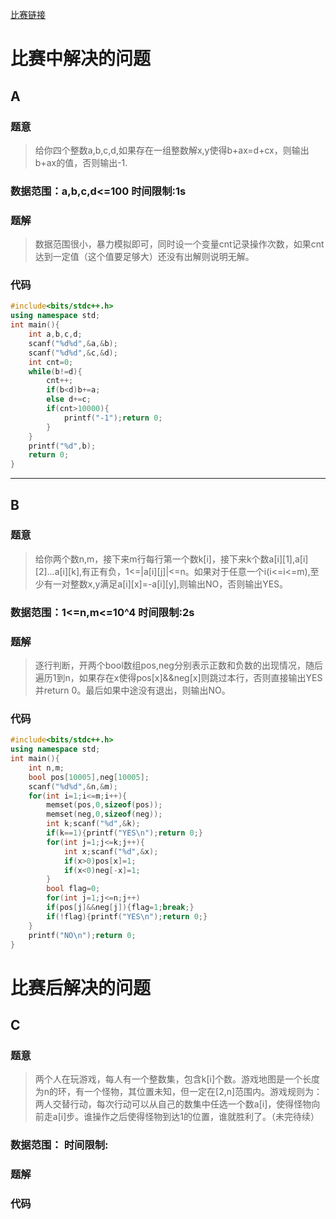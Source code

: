 [比赛链接](https://cn.vjudge.net/contest/168929)

# 比赛中解决的问题
## A
### 题意
> 给你四个整数a,b,c,d,如果存在一组整数解x,y使得b+ax=d+cx，则输出b+ax的值，否则输出-1.

### 数据范围：a,b,c,d<=100  时间限制:1s

### 题解
> 数据范围很小，暴力模拟即可，同时设一个变量cnt记录操作次数，如果cnt达到一定值（这个值要足够大）还没有出解则说明无解。

### 代码
```cpp
#include<bits/stdc++.h>
using namespace std;
int main(){
	int a,b,c,d;
	scanf("%d%d",&a,&b);
	scanf("%d%d",&c,&d);
	int cnt=0;
	while(b!=d){
		cnt++;
		if(b<d)b+=a;
		else d+=c;
		if(cnt>10000){
			printf("-1");return 0;
		}
	}
	printf("%d",b);
	return 0;
}
```
*****
## B
### 题意
> 给你两个数n,m，接下来m行每行第一个数k[i]，接下来k个数a[i][1],a[i][2]...a[i][k],有正有负，1<=|a[i][j]|<=n。如果对于任意一个i(i<=i<=m),至少有一对整数x,y满足a[i][x]=-a[i][y],则输出NO，否则输出YES。

### 数据范围：1<=n,m<=10^4 时间限制:2s

### 题解
> 逐行判断，开两个bool数组pos,neg分别表示正数和负数的出现情况，随后遍历1到n，如果存在x使得pos[x]&&neg[x]则跳过本行，否则直接输出YES并return 0。最后如果中途没有退出，则输出NO。

### 代码
```cpp
#include<bits/stdc++.h>
using namespace std;
int main(){
	int n,m;
	bool pos[10005],neg[10005];
	scanf("%d%d",&n,&m);
	for(int i=1;i<=m;i++){
		memset(pos,0,sizeof(pos));
		memset(neg,0,sizeof(neg));
		int k;scanf("%d",&k);
		if(k==1){printf("YES\n");return 0;}
		for(int j=1;j<=k;j++){
			int x;scanf("%d",&x);
		    if(x>0)pos[x]=1;
		    if(x<0)neg[-x]=1;
		}
		bool flag=0;
		for(int j=1;j<=n;j++)
		if(pos[j]&&neg[j]){flag=1;break;}
		if(!flag){printf("YES\n");return 0;}
	}
	printf("NO\n");return 0;
}
```

# 比赛后解决的问题
## C
### 题意
> 两个人在玩游戏，每人有一个整数集，包含k[i]个数。游戏地图是一个长度为n的环，有一个怪物，其位置未知，但一定在[2,n]范围内。游戏规则为：两人交替行动，每次行动可以从自己的数集中任选一个数a[i]，使得怪物向前走a[i]步。谁操作之后使得怪物到达1的位置，谁就胜利了。（未完待续）

### 数据范围：  时间限制:

### 题解
> 

### 代码
